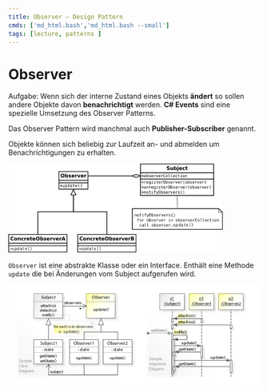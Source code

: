 ```yaml
---
title: Observer – Design Pattern
cmds: ['md_html.bash','md_html.bash --small']
tags: [lecture, patterns ]
---
```




# Observer

Aufgabe: Wenn sich der interne Zustand eines Objekts **ändert** so sollen andere Objekte davon **benachrichtigt** werden. **C# Events** sind eine spezielle Umsetzung des Observer Patterns.

Das Observer Pattern wird manchmal auch **Publisher-Subscriber** genannt.

Objekte können sich beliebig zur Laufzeit an- und abmelden um Benachrichtigungen zu erhalten.

<img src="fig/observer02.png" alt="Observer UML Diagramm I" style="zoom: 67%;" />

`Observer` ist eine abstrakte Klasse oder ein Interface. Enthält eine Methode `update` die bei Änderungen vom Subject aufgerufen wird.

![Observer UML Diagramm II](fig/observer01.jpg)

